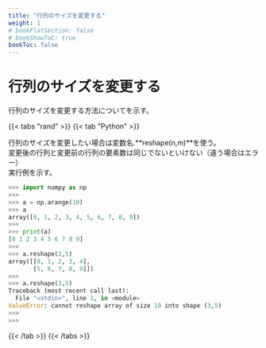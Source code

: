 ```yaml
---
title: "行列のサイズを変更する"
weight: 1
# bookFlatSection: false
# bookShowToC: true
bookToc: false
---
```


# 行列のサイズを変更する

行列のサイズを変更する方法についてを示す。

{{< tabs "rand" >}}
{{< tab "Python" >}}

行列のサイズを変更したい場合は変数名.**reshape(n,m)**を使う。  
変更後の行列と変更前の行列の要素数は同じでないといけない（違う場合はエラー）  
実行例を示す。

```python
>>> import numpy as np
>>> 
>>> a = np.arange(10)
>>> a
array([0, 1, 2, 3, 4, 5, 6, 7, 8, 9])
>>> 
>>> print(a)
[0 1 2 3 4 5 6 7 8 9]
>>> 
>>> a.reshape(2,5)
array([[0, 1, 2, 3, 4],
       [5, 6, 7, 8, 9]])
>>> 
>>> a.reshape(3,5)
Traceback (most recent call last):
  File "<stdin>", line 1, in <module>
ValueError: cannot reshape array of size 10 into shape (3,5)
>>> 
>>> 
```

{{< /tab >}}
{{< /tabs >}}


